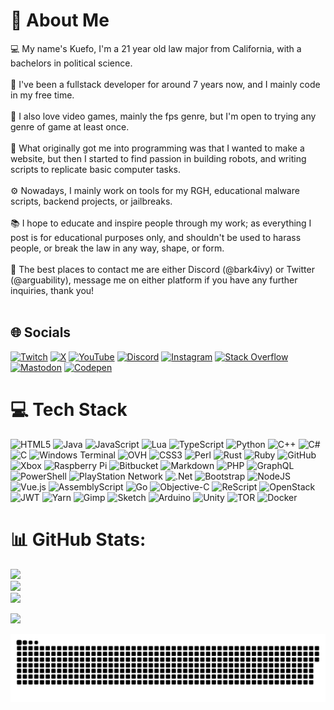 # 💫 About Me
💻 My name's Kuefo, I'm a 21 year old law major from California, with a bachelors in political science.<br><br>🔨 I've been a fullstack developer for around 7 years now, and I mainly code in my free time.<br><br>👾 I also love video games, mainly the fps genre, but I'm open to trying any genre of game at least once.<br><br>🤖 What originally got me into programming was that I wanted to make a website, but then I started to find passion in building robots, and writing scripts to replicate basic computer tasks.<br><br>⚙️ Nowadays, I mainly work on tools for my RGH, educational malware scripts, backend projects, or jailbreaks.<br><br>📚 I hope to educate and inspire people through my work; as everything I post is for educational purposes only, and shouldn't be used to harass people, or break the law in any way, shape, or form.<br><br> 💬 The best places to contact me are either Discord (@bark4ivy) or Twitter (@arguability), message me on either platform if you have any further inquiries, thank you! <br><br>


## 🌐 Socials
[![Twitch](https://img.shields.io/badge/Twitch-%239146FF.svg?logo=Twitch&logoColor=white)](https://twitch.tv/jm6k) [![X](https://img.shields.io/badge/X-black.svg?logo=X&logoColor=white)](https://x.com/arguability) [![YouTube](https://img.shields.io/badge/YouTube-%23FF0000.svg?logo=YouTube&logoColor=white)](https://youtube.com/@kuefo) [![Discord](https://img.shields.io/badge/Discord-%237289DA.svg?logo=discord&logoColor=white)](https://discord.gg/kittenlounge) 
[![Instagram](https://img.shields.io/badge/Instagram-%23E4405F.svg?logo=Instagram&logoColor=white)](https://instagram.com/arguability) [![Stack Overflow](https://img.shields.io/badge/-Stackoverflow-FE7A16?logo=stack-overflow&logoColor=white)](https://stackoverflow.com/users/28533011) [![Mastodon](https://img.shields.io/badge/-MASTODON-%232B90D9?style=for-the-badge&logo=mastodon&logoColor=white)](https://mastodon.social/@kuefo) [![Codepen](https://img.shields.io/badge/Codepen-000000?style=for-the-badge&logo=codepen&logoColor=white)](https://codepen.io/Kuefo)

# 💻 Tech Stack
![HTML5](https://img.shields.io/badge/html5-%23E34F26.svg?style=for-the-badge&logo=html5&logoColor=white) ![Java](https://img.shields.io/badge/java-%23ED8B00.svg?style=for-the-badge&logo=openjdk&logoColor=white) ![JavaScript](https://img.shields.io/badge/javascript-%23323330.svg?style=for-the-badge&logo=javascript&logoColor=%23F7DF1E) ![Lua](https://img.shields.io/badge/lua-%232C2D72.svg?style=for-the-badge&logo=lua&logoColor=white) ![TypeScript](https://img.shields.io/badge/typescript-%23007ACC.svg?style=for-the-badge&logo=typescript&logoColor=white) ![Python](https://img.shields.io/badge/python-3670A0?style=for-the-badge&logo=python&logoColor=ffdd54) ![C++](https://img.shields.io/badge/c++-%2300599C.svg?style=for-the-badge&logo=c%2B%2B&logoColor=white) ![C#](https://img.shields.io/badge/c%23-%23239120.svg?style=for-the-badge&logo=csharp&logoColor=white) ![C](https://img.shields.io/badge/c-%2300599C.svg?style=for-the-badge&logo=c&logoColor=white) ![Windows Terminal](https://img.shields.io/badge/Windows%20Terminal-%234D4D4D.svg?style=for-the-badge&logo=windows-terminal&logoColor=white) ![OVH](https://img.shields.io/badge/ovh-%23123F6D.svg?style=for-the-badge&logo=ovh&logoColor=#123F6D) ![CSS3](https://img.shields.io/badge/css3-%231572B6.svg?style=for-the-badge&logo=css3&logoColor=white) ![Perl](https://img.shields.io/badge/perl-%2339457E.svg?style=for-the-badge&logo=perl&logoColor=white) ![Rust](https://img.shields.io/badge/rust-%23000000.svg?style=for-the-badge&logo=rust&logoColor=white) ![Ruby](https://img.shields.io/badge/ruby-%23CC342D.svg?style=for-the-badge&logo=ruby&logoColor=white) ![GitHub](https://img.shields.io/badge/github-%23121011.svg?style=for-the-badge&logo=github&logoColor=white) ![Xbox](https://img.shields.io/badge/xbox-%23107C10.svg?style=for-the-badge&logo=xbox&logoColor=white) ![Raspberry Pi](https://img.shields.io/badge/-Raspberry_Pi-C51A4A?style=for-the-badge&logo=Raspberry-Pi) ![Bitbucket](https://img.shields.io/badge/bitbucket-%230047B3.svg?style=for-the-badge&logo=bitbucket&logoColor=white) ![Markdown](https://img.shields.io/badge/markdown-%23000000.svg?style=for-the-badge&logo=markdown&logoColor=white) ![PHP](https://img.shields.io/badge/php-%23777BB4.svg?style=for-the-badge&logo=php&logoColor=white) ![GraphQL](https://img.shields.io/badge/-GraphQL-E10098?style=for-the-badge&logo=graphql&logoColor=white) ![PowerShell](https://img.shields.io/badge/PowerShell-%235391FE.svg?style=for-the-badge&logo=powershell&logoColor=white) ![PlayStation Network](https://img.shields.io/badge/PSN-%230070D1.svg?style=for-the-badge&logo=Playstation&logoColor=white) ![.Net](https://img.shields.io/badge/.NET-5C2D91?style=for-the-badge&logo=.net&logoColor=white) ![Bootstrap](https://img.shields.io/badge/bootstrap-%238511FA.svg?style=for-the-badge&logo=bootstrap&logoColor=white) ![NodeJS](https://img.shields.io/badge/node.js-6DA55F?style=for-the-badge&logo=node.js&logoColor=white) ![Vue.js](https://img.shields.io/badge/vue.js-%2335495e.svg?style=for-the-badge&logo=vuedotjs&logoColor=%234FC08D) ![AssemblyScript](https://img.shields.io/badge/assembly%20script-%23000000.svg?style=for-the-badge&logo=assemblyscript&logoColor=white) ![Go](https://img.shields.io/badge/go-%2300ADD8.svg?style=for-the-badge&logo=go&logoColor=white) ![Objective-C](https://img.shields.io/badge/OBJECTIVE--C-%233A95E3.svg?style=for-the-badge&logo=apple&logoColor=white) ![ReScript](https://img.shields.io/badge/rescript-%2314162c?style=for-the-badge&logo=rescript&logoColor=e34c4c) ![OpenStack](https://img.shields.io/badge/Openstack-%23f01742.svg?style=for-the-badge&logo=openstack&logoColor=white) ![JWT](https://img.shields.io/badge/JWT-black?style=for-the-badge&logo=JSON%20web%20tokens) ![Yarn](https://img.shields.io/badge/yarn-%232C8EBB.svg?style=for-the-badge&logo=yarn&logoColor=white) ![Gimp](https://img.shields.io/badge/Gimp-657D8B?style=for-the-badge&logo=gimp&logoColor=FFFFFF) ![Sketch](https://img.shields.io/badge/Sketch-FFB387?style=for-the-badge&logo=sketch&logoColor=black) ![Arduino](https://img.shields.io/badge/-Arduino-00979D?style=for-the-badge&logo=Arduino&logoColor=white) ![Unity](https://img.shields.io/badge/unity-%23000000.svg?style=for-the-badge&logo=unity&logoColor=white) ![TOR](https://img.shields.io/badge/tor-%237E4798.svg?style=for-the-badge&logo=tor-project&logoColor=white) ![Docker](https://img.shields.io/badge/docker-%230db7ed.svg?style=for-the-badge&logo=docker&logoColor=white) 

# 📊 GitHub Stats:
![](https://github-readme-stats.vercel.app/api?username=kuefo&theme=dark&hide_border=false&include_all_commits=true&count_private=true)<br/>
![](https://github-readme-streak-stats.herokuapp.com/?user=kuefo&theme=dark&hide_border=false)<br/>
![](https://github-readme-stats.vercel.app/api/top-langs/?username=kuefo&theme=dark&hide_border=false&include_all_commits=true&count_private=true&layout=compact)

[![](https://visitcount.itsvg.in/api?id=kuefo&icon=0&color=0)](https://visitcount.itsvg.in)

<picture>
  <source media="(prefers-color-scheme: dark)" srcset="https://raw.githubusercontent.com/Kuefo/kuefo/refs/heads/output/github-snake-dark.svg"/>
  <source media="(prefers-color-scheme: light)" srcset="https://raw.githubusercontent.com/Kuefo/kuefo/refs/heads/output/github-snake.svg" />
  <img alt="github-snake" src="https://raw.githubusercontent.com/Kuefo/kuefo/output/github-snake.svg" />
    </picture>
